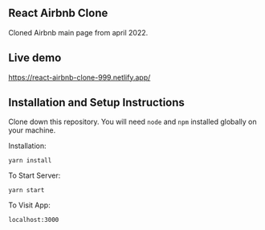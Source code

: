 ## React Airbnb Clone

Cloned Airbnb main page from april 2022.

## Live demo

https://react-airbnb-clone-999.netlify.app/

## Installation and Setup Instructions

Clone down this repository. You will need `node` and `npm` installed globally on your machine.  

Installation:

`yarn install`

To Start Server:

`yarn start`  

To Visit App:

`localhost:3000`  

